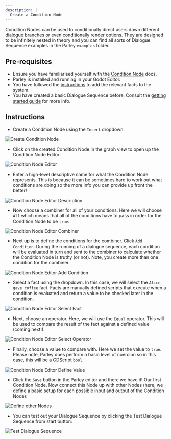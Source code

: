 ```yaml
---
description: |
  Create a Condition Node
---
```


<!-- TODO: add Parley examples folder -->
<!-- TODO: redo screenshots as they will be out of date now -->

Condition Nodes can be used to conditionally direct users down different
dialogue branches or even conditionally render options. They are designed to be
infinitely nested in theory and you can find all sorts of Dialogue Sequence
examples in the Parley `examples` folder.

## Pre-requisites

- Ensure you have familiarised yourself with the
  [Condition Node](../concepts/condition-node.md) docs.
- Parley is installed and running in your Godot Editor.
- You have followed the [instructions](./register-fact.md) to add the relevant
  facts to the system.
- You have created a basic Dialogue Sequence before. Consult the
  [getting started guide](./create-dialogue-sequence.md) for more info.

## Instructions

- Create a Condition Node using the `Insert` dropdown:

![Create Condition Node](../../../www/static/docs/create-condition-node/create-condition-node-button.png)

- Click on the created Condition Node in the graph view to open up the Condition
  Node Editor:

![Condition Node Editor](../../../www/static/docs/create-condition-node/condition-node-editor.png)

- Enter a high-level descriptive name for what the Condition Node represents.
  This is because it can be sometimes hard to work out what conditions are doing
  so the more info you can provide up front the better!

![Condition Node Editor Description](../../../www/static/docs/create-condition-node/condition-node-editor-description.png)

- Now choose a combiner for all of your conditions. Here we will choose `All`
  which means that all of the conditions have to pass in order for the Condition
  Node to be `true`.

![Condition Node Editor Combiner](../../../www/static/docs/create-condition-node/condition-node-editor-combiner.png)

- Next up is to define the conditions for the combiner. Click `Add Condition`.
  During the running of a dialogue sequence, each condition will be evaluated in
  turn and sent to the combiner to calculate whether the Condition Node is
  truthy (or not). Note, you create more than one condition for the combiner.

![Condition Node Editor Add Condition](../../../www/static/docs/create-condition-node/condition-node-editor-add-condition.png)

- Select a fact using the dropdown. In this case, we will select the
  `Alice gave coffee` fact. Facts are manually defined scripts that execute when
  a condition is evaluated and return a value to be checked later in the
  condition.

![Condition Node Editor Select Fact](../../../www/static/docs/create-condition-node/condition-node-editor-select-fact.png)

- Next, choose an operator. Here, we will use the `Equal` operator. This will be
  used to compare the result of the fact against a defined value (coming next!).

![Condition Node Editor Select Operator](../../../www/static/docs/create-condition-node/condition-node-editor-select-operator.png)

<!-- TODO: update the coercion note when this is finalised. -->

- Finally, choose a value to compare with. Here we set the value to `true`.
  Please note, Parley does perform a basic level of coercion so in this case,
  this will be a GDScript `bool`.

![Condition Node Editor Define Value](../../../www/static/docs/create-condition-node/condition-node-editor-define-value.png)

- Click the `Save` button in the Parley editor and there we have it! Our first
  Condition Node. Now connect this Node up with other Nodes (here, we define a
  basic setup for each possible input and output of the Condition Node):

![Define other Nodes](../../../www/static/docs/create-condition-node/define-other-nodes.png)

- You can test out your Dialogue Sequence by clicking the Test Dialogue Sequence
  from start button:

![Test Dialogue Sequence](../../../www/static/docs/create-condition-node/test-dialogue-sequence.png)
